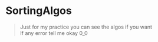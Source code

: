 # SortingAlgos

> Just for my practice you can see the algos if you want
> </br>
> If any error tell me okay 0_0

